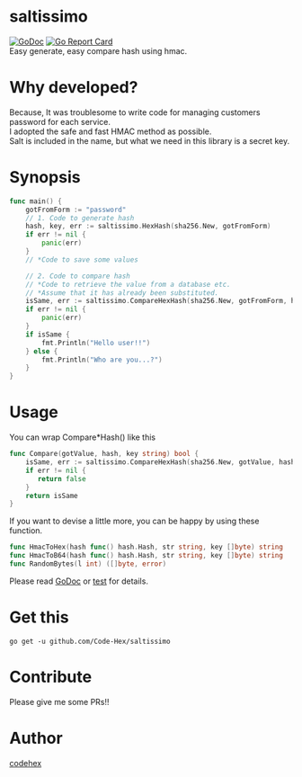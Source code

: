 # saltissimo
[![GoDoc](https://godoc.org/github.com/golang/gddo?status.svg)](https://godoc.org/github.com/Code-Hex/saltissimo) [![Go Report Card](https://goreportcard.com/badge/github.com/Code-Hex/saltissimo)](https://goreportcard.com/report/github.com/Code-Hex/saltissimo)  
Easy generate, easy compare hash using hmac.
# Why developed?
Because, It was troublesome to write code for managing customers password for each service.  
I adopted the safe and fast HMAC method as possible.  
Salt is included in the name, but what we need in this library is a secret key.
# Synopsis
```go
func main() {
    gotFromForm := "password"
    // 1. Code to generate hash
    hash, key, err := saltissimo.HexHash(sha256.New, gotFromForm)
    if err != nil {
        panic(err)
    }
    // *Code to save some values

    // 2. Code to compare hash
    // *Code to retrieve the value from a database etc.
    // *Assume that it has already been substituted.
    isSame, err := saltissimo.CompareHexHash(sha256.New, gotFromForm, hash, key)
    if err != nil {
        panic(err)
    }
    if isSame {
        fmt.Println("Hello user!!")
    } else {
        fmt.Println("Who are you...?")
    }
}
```
# Usage
You can wrap Compare*Hash() like this
```go
func Compare(gotValue, hash, key string) bool {
    isSame, err := saltissimo.CompareHexHash(sha256.New, gotValue, hash, key)
    if err != nil {
       return false
    }
    return isSame
}
```
If you want to devise a little more, you can be happy by using these function.

```go
func HmacToHex(hash func() hash.Hash, str string, key []byte) string
func HmacToB64(hash func() hash.Hash, str string, key []byte) string
func RandomBytes(l int) ([]byte, error)
```
Please read [GoDoc](https://godoc.org/github.com/Code-Hex/saltissimo) or [test](https://github.com/Code-Hex/saltissimo/blob/master/generate_test.go) for details.
# Get this

    go get -u github.com/Code-Hex/saltissimo

# Contribute
Please give me some PRs!!

# Author
[codehex](https://twitter.com/CodeHex)

